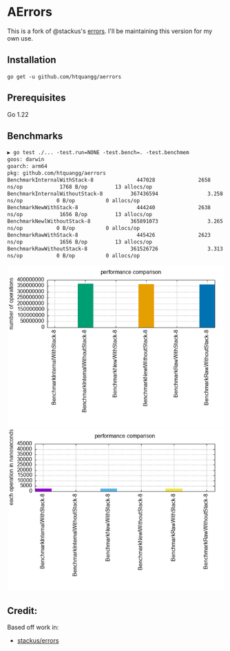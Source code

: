 # AErrors

This is a fork of @stackus's [errors](https://github.com/stackus/errors/tree/master). I'll be maintaining this version for my own use.

## Installation

    go get -u github.com/htquangg/aerrors

## Prerequisites

Go 1.22

## Benchmarks

```shell
▶ go test ./... -test.run=NONE -test.bench=. -test.benchmem
goos: darwin
goarch: arm64
pkg: github.com/htquangg/aerrors
BenchmarkInternalWithStack-8              447028              2658 ns/op            1768 B/op         13 allocs/op
BenchmarkInternalWithoutStack-8         367436594                3.258 ns/op           0 B/op          0 allocs/op
BenchmarkNewWithStack-8                   444240              2638 ns/op            1656 B/op         13 allocs/op
BenchmarkNewlWithoutStack-8             365891073                3.265 ns/op           0 B/op          0 allocs/op
BenchmarkRawWithStack-8                   445426              2623 ns/op            1656 B/op         13 allocs/op
BenchmarkRawWithoutStack-8              361526726                3.313 ns/op           0 B/op          0 allocs/op
```
![operations](./assets/operations.png)
![time operations](./assets/time_operations.png)

## Credit:
Based off work in:

- [stackus/errors](https://github.com/stackus/errors/tree/master)
